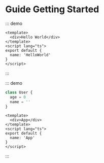 # Guide Getting Started

::: demo

```vue hello-world.vue
<template>
  <div>Hello World</div>
</template>
<script lang="ts">
export default {
  name: 'HelloWorld'
}
</script>
```

:::

::: demo

```js user.js
class User {
  age = 0
  name = ''
}
```

```vue app.vue
<template>
  <div>App</div>
</template>
<script lang="ts">
export default {
  name: 'App'
}
</script>
```

:::
